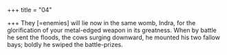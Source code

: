 +++
title = "04"

+++
They [=enemies] will lie now in the same womb, Indra, for the
glorification of your metal-edged weapon in its greatness.
When by battle he sent the floods, the cows surging downward, he
mounted his two fallow bays; boldly he swiped the battle-prizes.